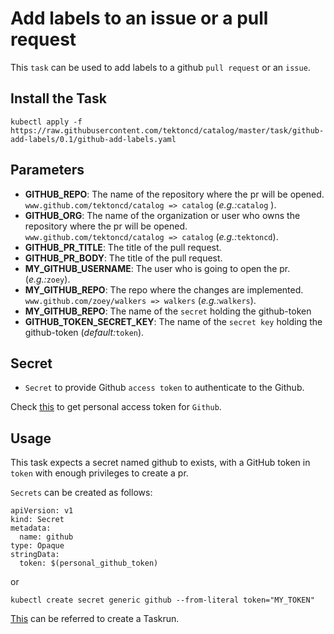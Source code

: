 # Add labels to an issue or a pull request

This `task` can be used to add labels to a github `pull request` or an `issue`.


## Install the Task

```
kubectl apply -f https://raw.githubusercontent.com/tektoncd/catalog/master/task/github-add-labels/0.1/github-add-labels.yaml
```

## Parameters

- **GITHUB_REPO**: The name of the repository where the pr will be opened. `www.github.com/tektoncd/catalog => catalog` (_e.g.:_`catalog` ).
- **GITHUB_ORG**: The name of the organization or user who owns the repository where the pr will be opened. `www.github.com/tektoncd/catalog => catalog`  (_e.g.:_`tektoncd`).
- **GITHUB_PR_TITLE**: The title of the pull request.
- **GITHUB_PR_BODY**: The title of the pull request.
- **MY_GITHUB_USERNAME**: The user who is going to open the pr.(_e.g.:_`zoey`).
- **MY_GITHUB_REPO**: The repo where the changes are implemented. `www.github.com/zoey/walkers => walkers` (_e.g.:_`walkers`).
- **MY_GITHUB_REPO**: The name of the `secret` holding the github-token 
- **GITHUB_TOKEN_SECRET_KEY**: The name of the `secret key` holding the github-token (_default:_`token`).


## Secret

* `Secret` to provide Github `access token` to authenticate to the Github.

Check [this](https://help.github.com/en/github/authenticating-to-github/creating-a-personal-access-token-for-the-command-line) to get personal access token for `Github`.


## Usage


This task expects a secret named github to exists, with a GitHub token in `token` with enough privileges to create a pr.

`Secrets` can be created as follows:
```
apiVersion: v1
kind: Secret
metadata:
  name: github
type: Opaque
stringData:
  token: $(personal_github_token)
```
or

```
kubectl create secret generic github --from-literal token="MY_TOKEN"
```

[This](../0.1/samples/run.yaml) can be referred to create a Taskrun.
